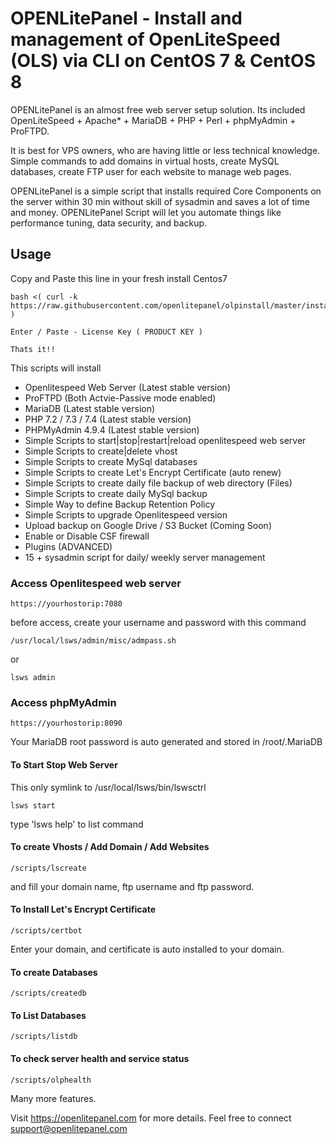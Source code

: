 # OPENLitePanel - Install and management of OpenLiteSpeed (OLS) via CLI on CentOS 7 & CentOS 8


OPENLitePanel is an almost free web server setup solution. Its included OpenLiteSpeed + Apache* + MariaDB + PHP + Perl + phpMyAdmin + ProFTPD.

It is best for VPS owners, who are having little or less technical knowledge. Simple commands to add domains in virtual hosts,
create MySQL databases, create FTP user for each website to manage web pages.

OPENLitePanel is a simple script that installs required Core Components on the server within 30 min without skill of sysadmin and 
saves a lot of time and money. OPENLitePanel Script will let you automate things like performance tuning, data security, and backup.





## Usage
Copy and Paste this line in your fresh install Centos7
```
bash <( curl -k https://raw.githubusercontent.com/openlitepanel/olpinstall/master/install.sh )

Enter / Paste - License Key ( PRODUCT KEY )

Thats it!!

```

This scripts will install 
- Openlitespeed Web Server (Latest stable version)
- ProFTPD  (Both Actvie-Passive mode enabled)
- MariaDB (Latest stable version)
- PHP 7.2 / 7.3 / 7.4 (Latest stable version)
- PHPMyAdmin 4.9.4 (Latest stable version)
- Simple Scripts to start|stop|restart|reload openlitespeed web server
- Simple Scripts to create|delete vhost
- Simple Scripts to create MySql databases
- Simple Scripts to create Let's Encrypt Certificate (auto renew)
- Simple Scripts to create daily file backup of web directory (Files)
- Simple Scripts to create daily MySql backup
- Simple Way to define Backup Retention Policy
- Simple Scripts to upgrade Openlitespeed version
- Upload backup on Google Drive / S3 Bucket (Coming Soon)
- Enable or Disable CSF firewall
- Plugins (ADVANCED)
- 15 + sysadmin script for daily/ weekly server management

### Access Openlitespeed web server
```
https://yourhostorip:7080
```
before access, create your username and password with this command
```
/usr/local/lsws/admin/misc/admpass.sh
```
or
```
lsws admin
```

### Access phpMyAdmin 
```
https://yourhostorip:8090
```
Your MariaDB root password is auto generated and stored in /root/.MariaDB

#### To Start Stop Web Server
This only symlink to /usr/local/lsws/bin/lswsctrl
```
lsws start
```
type 'lsws help' to list command
#### To create Vhosts / Add Domain / Add Websites
```
/scripts/lscreate
```
and fill your domain name, ftp username and ftp password.
#### To Install Let's Encrypt Certificate
```
/scripts/certbot
```
Enter your domain, and certificate is auto installed to your domain.

#### To create Databases
```
/scripts/createdb
```

#### To List Databases
```
/scripts/listdb
```

#### To check server health and service status
```
/scripts/olphealth
```
Many more features.

Visit https://openlitepanel.com for more details. Feel free to connect support@openlitepanel.com
